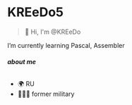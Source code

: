 # KREeDo5
>🐾 Hi, I'm @KREeDo

I’m currently learning Pascal, Assembler

###### ___about me___
- 🌍 RU
- 👨🏻‍✈ former military
